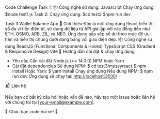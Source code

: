 Code Challenge
Task 1:
📦 Công nghệ sử dụng: Javascript
Chạy ứng dụng: $node test1.js
Task 2:
Chạy ứng dụng: 
$cd test2
$npm run dev

Task 3
Wallet Balance App
📌 Giới thiệu
Đây là một ứng dụng React hiển thị số dư ví tiền điện tử, sử dụng dữ liệu từ API giả lập với các đồng tiền như ETH, OSMO, ARB, ZIL, và NEO. Ứng dụng sắp xếp số dư theo mức độ ưu tiên và hiển thị chúng dưới dạng bảng với giao diện đẹp.
📦 Công nghệ sử dụng
ReactJS (Functional Components & Hooks)
TypeScript
CSS (Gradient & Responsive Design)
Vite 
🚀 Hướng dẫn cài đặt & chạy ứng dụng
- Yêu cầu
Cần cài đặt Node.js (>= 14.0.0)
NPM hoặc Yarn
- Cài đặt dependencies
Sử dụng NPM:
$ cd test3/messyreact
$ npm install
Hoặc Yarn:
$ yarn install
Chạy ứng dụng
Nếu dùng NPM:
$ npm run dev
Ứng dụng sẽ chạy tại: [http://localhost:3000/](http://localhost:5173/)


📬 Liên hệ

Nếu bạn có bất kỳ câu hỏi hoặc vấn đề nào, hãy tạo một issue hoặc liên hệ với chúng tôi tại [your-email@example.com].

🚀 Chúc bạn code vui vẻ! 🎉
